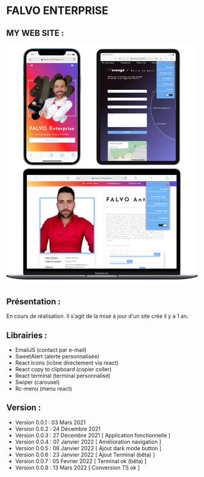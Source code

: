 # FALVO ENTERPRISE

## MY WEB SITE : 

![screen Site](./document/readme.png)

## Présentation :

En cours de réalisation. Il s'agit de la mise à jour d'un site crée il y a 1 an.

## Librairies : 
- EmailJS (contact par e-mail)
- SweetAlert (alerte personnalisée)
- React Icons (icône directement via react)
- React copy to clipboard (copier coller)
- React terminal (terminal personnalisé)
- Swiper (carousel)
- Rc-menu (menu react)

## Version : 

- Version 0.0.1 : 03 Mars     2021
- Version 0.0.2 : 24 Décembre 2021
- Version 0.0.3 : 27 Décembre 2021 [ Application fonctionnelle      ]
- Version 0.0.4 : 07 Janvier  2022 [ Amélioration navigation        ]
- Version 0.0.5 : 08 Janvier  2022 [ Ajout dark mode button         ] 
- Version 0.0.6 : 23 Janvier  2022 [ Ajout Terminal (bêta)          ]
- Version 0.0.7 : 05 Fevrier  2022 [ Terminal ok    (bêta)          ]  
- Version 0.0.8 : 13 Mars     2022 [ Conversion TS ok               ]  